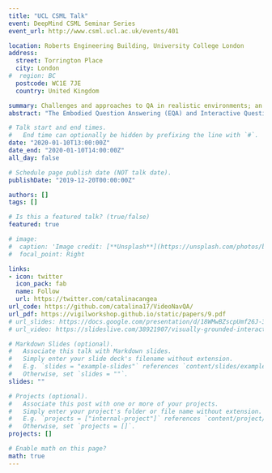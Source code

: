 ```yaml
---
title: "UCL CSML Talk"
event: DeepMind CSML Seminar Series
event_url: http://www.csml.ucl.ac.uk/events/401

location: Roberts Engineering Building, University College London
address:
  street: Torrington Place
  city: London
#  region: BC
  postcode: WC1E 7JE
  country: United Kingdom

summary: Challenges and approaches to QA in realistic environments; an introduction to VideoNavQA, an alternative take on EQA.
abstract: "The Embodied Question Answering (EQA) and Interactive Question Answering (IQA) tasks were recently introduced as a means to study the capabilities of agents in rich, realistic 3D environments, requiring both navigation and reasoning to achieve success. Each of these skills typically needs a different approach, which should nevertheless be smoothly integrated with the rest of the system leveraged by the agent. However, initial approaches either suffer from potentially weaker performance than when using a language-only model or are preceded by additional hand-engineered steps. This talk will provide an overview of the existing work on this thread and describe in more detail our recent study (published at BMVC 2019, spotlight talk at ViGIL@NeurIPS 2019), VideoNavQA: Bridging the Gap between Visual and Embodied Question Answering. Here, we investigate the feasibility of EQA-type tasks by building a novel benchmark, which contains pairs of questions and videos generated in the House3D environment. While removing the navigation and action selection requirements from EQA, we increase the difficulty of the visual reasoning component via a much larger question space, tackling the sort of complex reasoning questions that make QA tasks challenging. By designing and evaluating several VQA-style models on the dataset, we establish a novel way of evaluating EQA feasibility given existing methods, while highlighting the difficulty of the problem even in the most ideal setting."

# Talk start and end times.
#   End time can optionally be hidden by prefixing the line with `#`.
date: "2020-01-10T13:00:00Z"
date_end: "2020-01-10T14:00:00Z"
all_day: false

# Schedule page publish date (NOT talk date).
publishDate: "2019-12-20T00:00:00Z"

authors: []
tags: []

# Is this a featured talk? (true/false)
featured: true

# image:
#  caption: 'Image credit: [**Unsplash**](https://unsplash.com/photos/bzdhc5b3Bxs)'
#  focal_point: Right

links:
- icon: twitter
  icon_pack: fab
  name: Follow
  url: https://twitter.com/catalinacangea
url_code: https://github.com/catalina17/VideoNavQA/
url_pdf: https://vigilworkshop.github.io/static/papers/9.pdf
# url_slides: https://docs.google.com/presentation/d/18WMwBZscpUmf26J-3aYp0HpqXF_9GPEYfUP64jX0T1I/edit#slide=id.p
# url_video: https://slideslive.com/38921907/visually-grounded-interaction-and-language-2

# Markdown Slides (optional).
#   Associate this talk with Markdown slides.
#   Simply enter your slide deck's filename without extension.
#   E.g. `slides = "example-slides"` references `content/slides/example-slides.md`.
#   Otherwise, set `slides = ""`.
slides: ""

# Projects (optional).
#   Associate this post with one or more of your projects.
#   Simply enter your project's folder or file name without extension.
#   E.g. `projects = ["internal-project"]` references `content/project/deep-learning/index.md`.
#   Otherwise, set `projects = []`.
projects: []

# Enable math on this page?
math: true
---
```


